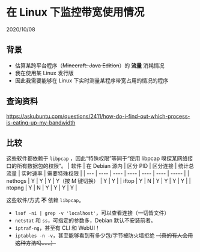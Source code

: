 # 在 Linux 下监控带宽使用情况
2020/10/08

## 背景
* 估算某跨平台程序（<del>Minecraft: Java Edition</del>）的 **流量** 消耗情况
* 我在使用某 Linux 发行版
* 因此我需要能够在 Linux 下实时测量某程序带宽占用的情况的程序

## 查询资料
https://askubuntu.com/questions/2411/how-do-i-find-out-which-process-is-eating-up-my-bandwidth

## 比较

这些软件都依赖于 `libpcap` ，因此“特殊权限”等同于“使用 libpcap 嗅探某网络接口的所有数据包的权限”。
| 软件 | 在 Debian 源内 | 区分 PID | 区分连接 | 统计总流量 | 实时速率 | 需要特殊权限 |
| --- | ---- | ---- | ---- | ---- | ---- | ----- |
| nethogs | Y | Y | Y | Y（按 M 键切换） | Y | Y |
| iftop   | Y | N | Y | Y | Y | Y |
| ntopng  | Y | N | Y | Y | Y | Y |

这些软件/方式 **不** 依赖 `libpcap`。
* `lsof -ni | grep -v 'localhost'`，可以查看连接（一切皆文件）
* `netstat` 和 `ss`，可指定的参数多，Debian 默认不安装前者。
* `iptraf-ng`，甚至有 CLI 和 WebUI！
* `iptables -n -v`，甚至能够看到有多少包/字节被防火墙拒绝 <del>（真的有人会用这种方法吗……）</del>
